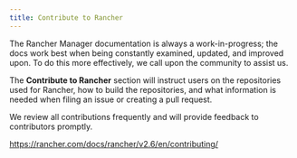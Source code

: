 ```yaml
---
title: Contribute to Rancher
---
```


The Rancher Manager documentation is always a work-in-progress; the docs work best when being constantly examined, updated, and improved upon. To do this more effectively, we call upon the community to assist us.

The **Contribute to Rancher** section will instruct users on the repositories used for Rancher, how to build the repositories, and what information is needed when filing an issue or creating a pull request. 

We review all contributions frequently and will provide feedback to contributors promptly.

https://rancher.com/docs/rancher/v2.6/en/contributing/